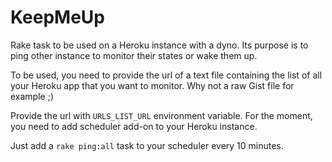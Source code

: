 KeepMeUp
========

Rake task to be used on a Heroku instance with a dyno. Its purpose is to ping other instance to monitor their states or wake them up.

To be used, you need to provide the url of a text file containing the list of all your Heroku app that you want to monitor. Why not a raw Gist file for example ;)

Provide the url with `URLS_LIST_URL` environment variable.
For the moment, you need to add scheduler add-on to your Heroku instance.


Just add a `rake ping:all` task to your scheduler every 10 minutes.
